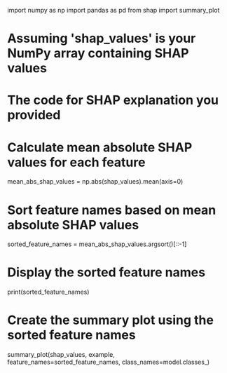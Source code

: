 import numpy as np
import pandas as pd
from shap import summary_plot

# Assuming 'shap_values' is your NumPy array containing SHAP values
# The code for SHAP explanation you provided

# Calculate mean absolute SHAP values for each feature
mean_abs_shap_values = np.abs(shap_values).mean(axis=0)

# Sort feature names based on mean absolute SHAP values
sorted_feature_names = mean_abs_shap_values.argsort()[::-1]

# Display the sorted feature names
print(sorted_feature_names)

# Create the summary plot using the sorted feature names
summary_plot(shap_values, example, feature_names=sorted_feature_names, class_names=model.classes_)
